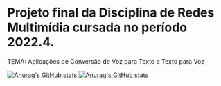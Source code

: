 # Projeto final da Disciplina de Redes Multimídia cursada no período 2022.4.
TEMA: Aplicações de Conversão de Voz para Texto e Texto para Voz

[![Anurag's GitHub stats](https://github-readme-stats.vercel.app/api?username=JonathanSaless)](https://github.com/anuraghazra/github-readme-stats)
[![Anurag's GitHub stats](https://github-readme-stats.vercel.app/api?username=toBraga)](https://github.com/anuraghazra/github-readme-stats)

